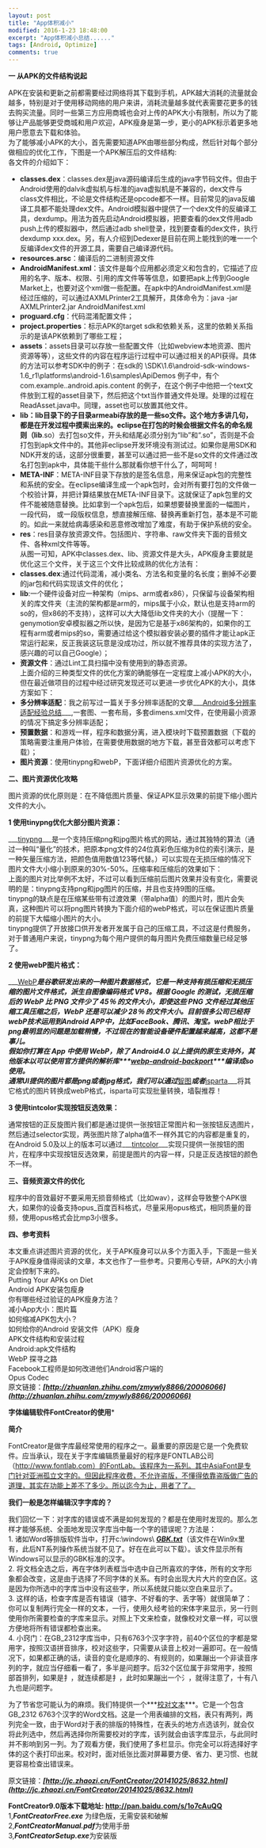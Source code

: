 ```yaml
---
layout: post
title: "App体积减小"
modified: 2016-1-23 18:48:00
excerpt: "App体积减小总结......"
tags: [Android, Optimize]
comments: true
---
```

**一 从APK的文件结构说起**

APK在安装和更新之前都需要经过网络将其下载到手机，APK越大消耗的流量就会越多，特别是对于使用移动网络的用户来讲，消耗流量越多就代表需要花更多的钱去购买流量。同时一些第三方应用商城也会对上传的APK大小有限制，所以为了能够让产品能够更受商城和用户欢迎，APK瘦身是第一步，更小的APK标示着更多地用户愿意去下载和体验。  
为了能够减小APK的大小，首先需要知道APK由哪些部分构成，然后针对每个部分做相应的优化工作，下图是一个APK解压后的文件结构:  
各文件的介绍如下： 
 
* **classes.dex**：classes.dex是java源码编译后生成的java字节码文件。但由于Android使用的dalvik虚拟机与标准的java虚拟机是不兼容的，dex文件与class文件相比，不论是文件结构还是opcode都不一样。目前常见的java反编译工具都不能处理dex文件。Android模拟器中提供了一个dex文件的反编译工具，dexdump。用法为首先启动Android模拟器，把要查看的dex文件用adb push上传的模拟器中，然后通过adb shell登录，找到要查看的dex文件，执行dexdump xxx.dex。另，有人介绍到Dedexer是目前在网上能找到的唯一一个反编译dex文件的开源工具，需要自己编译源代码。  
* **resources.arsc**：编译后的二进制资源文件  
* **AndroidManifest.xml**：该文件是每个应用都必须定义和包含的，它描述了应用的名字、版本、权限、引用的库文件等等信息，如要把apk上传到Google Market上，也要对这个xml做一些配置。在apk中的AndroidManifest.xml是经过压缩的，可以通过AXMLPrinter2工具解开，具体命令为：java -jar AXMLPrinter2.jar AndroidManifest.xml  
* **proguard.cfg**：代码混淆配置文件；  
* **project.properties**：标示APK的target sdk和依赖关系，这里的依赖关系指示的是该APK依赖到了哪些工程；  
* **assets**：assets目录可以存放一些配置文件（比如webview本地资源、图片资源等等），这些文件的内容在程序运行过程中可以通过相关的API获得。具体的方法可以参考SDK中的例子：在sdk的 \SDK\1.6\android-sdk-windows-1.6_r1\platforms\android-1.6\samples\ApiDemos 例子中，有个com.example..android.apis.content 的例子，在这个例子中他把一个text文件放到工程的asset目录下，然后把这个txt当作普通文件处理。处理的过程在ReadAsset.java中。同理，asset也可以放置其他文件。  
* **lib：lib目录下的子目录armeabi存放的是一些so文件。这个地方多讲几句，都是在开发过程中摸索出来的。eclipse在打包的时候会根据文件名的命名规则（lib**.so）去打包so文件，开头和结尾必须分别为“lib”和“.so”，否则是不会打包到apk文件中的。其他非eclipse开发环境没有测试过。如果你是用SDK和NDK开发的话，这部分很重要，甚至可以通过把一些不是so文件的文件通过改名打包到apk中，具体能干些什么那就看你想干什么了，呵呵呵！  
* **META-INF**：META-INF目录下存放的是签名信息，用来保证apk包的完整性和系统的安全。在eclipse编译生成一个apk包时，会对所有要打包的文件做一个校验计算，并把计算结果放在META-INF目录下。这就保证了apk包里的文件不能被随意替换。比如拿到一个apk包后，如果想要替换里面的一幅图片，一段代码， 或一段版权信息，想直接解压缩、替换再重新打包，基本是不可能的。如此一来就给病毒感染和恶意修改增加了难度，有助于保护系统的安全。  
* **res**：res目录存放资源文件。包括图片、字符串、raw文件夹下面的音频文件、各种xml文件等等。  
从图一可知，APK中classes.dex、lib、资源文件是大头，APK瘦身主要就是优化这三个文件，关于这三个文件比较成熟的优化方法有：  
* **classes.dex**:通过代码混淆，减小类名、方法名和变量的名长度；删掉不必要的jar包和代码实现该文件的优化；  
* **lib**:一个硬件设备对应一种架构（mips、arm或者x86），只保留与设备架构相关的库文件夹（主流的架构都是arm的，mips属于小众，默认也是支持arm的so的，但x86的不支持），这样可以大大降低lib文件夹的大小（提醒一下：genymotion安卓模拟器之所以快，是因为它是基于x86架构的，如果你的工程有arm或者mips的so，需要通过给这个模拟器安装必要的插件才能让apk正常运行起来，反正我装这玩意是没成功过，所以就不推荐具体的实现方法了，感兴趣的可以自己Google）；  
* **资源文件**：通过Lint工具扫描中没有使用到的静态资源。  
上面介绍的三种类型文件的优化方案的确能够在一定程度上减小APK的大小，但在最近做项目的过程中经过研究发现还可以更进一步优化APK的大小，具体方案如下：  
* **多分辨率适配**：我之前写过一篇关于多分辨率适配的文章___[Android多分辨率适配经验总结](http://zmywly8866.github.io/2015/03/04/android-multi-resolution-adaptation.html)___,一套图、一套布局，多套dimens.xml文件，在使用最小资源的情况下搞定多分辨率适配；  
* **预置数据**：和游戏一样，程序和数据分离，进入模块时下载预置数据（下载的策略需要注重用户体验，在需要使用数据的地方下载，甚至音效都可以考虑下载）；  
* **图片资源**：使用tinypng和webP，下面详细介绍图片资源优化的方案。  


**二、图片资源优化攻略**

图片资源的优化原则是：在不降低图片质量、保证APK显示效果的前提下缩小图片文件的大小。

**1 使用tinypng优化大部分图片资源：**

___[tinypng](https://tinypng.com/)___是一个支持压缩png和jpg图片格式的网站，通过其独特的算法（通过一种叫“量化”的技术，把原本png文件的24位真彩色压缩为8位的索引演示，是一种矢量压缩方法，把颜色值用数值123等代替。）可以实现在无损压缩的情况下图片文件大小缩小到原来的30%-50%。压缩率和压缩后的效果如下：  
上面的图片对比举例不太好，不过可以看到压缩前后图片效果并没有变化，需要说明的是：tinypng支持png和jpg图片的压缩，并且也支持9图的压缩。  
tinypng的缺点是在压缩某些带有过渡效果（带alpha值）的图片时，图片会失真，这种图片可以将png图片转换为下面介绍的webP格式，可以在保证图片质量的前提下大幅缩小图片的大小。  
tinypng提供了开放接口供开发者开发属于自己的压缩工具，不过这是付费服务，对于普通用户来说，tinypng为每个用户提供的每月图片免费压缩数量已经足够了。  
  
**2 使用webP图片格式：**

___[WebP](https://developers.google.com/speed/webp/)___是谷歌研发出来的一种图片数据格式，它是一种支持有损压缩和无损压缩的图片文件格式，派生自图像编码格式 VP8。根据 Google 的测试，无损压缩后的 WebP 比 PNG 文件少了 45％ 的文件大小，即使这些 PNG 文件经过其他压缩工具压缩之后，WebP 还是可以减少 28％ 的文件大小。目前很多公司已经将webP技术运用到Android APP中，比如FaceBook、腾讯、淘宝。webP相比于png最明显的问题是加载稍慢，不过现在的智能设备硬件配置越来越高，这都不是事儿。  
假如你打算在 App 中使用 WebP，除了 Android4.0 以上提供的原生支持外，其他版本以可以使用官方提供的解析库***[webp-android-backport](https://github.com/alexey-pelykh/webp-android-backport)***编译成so使用。    
通常UI提供的图片都是png或者jpg格式，我们可以通过___[智图](http://zhitu.isux.us/)___或者___[isparta](http://isparta.github.io/)___将其它格式的图片转换成webP格式，isparta可实现批量转换，墙裂推荐！

**3 使用tintcolor实现按钮反选效果：**

通常按钮的正反旋图片我们都是通过提供一张按钮正常图片和一张按钮反选图片，然后通过selector实现，两张图片除了alpha值不一样外其它的内容都是重复的，在Android 5.0及以上的版本可以通过___[tintcolor](http://stackoverflow.com/questions/11376516/change-drawable-color-programmatically)___实现只提供一张按钮的图片，在程序中实现按钮反选效果，前提是图片的内容一样，只是正反选按钮的颜色不一样。  


**三、音频资源文件的优化**

程序中的音效最好不要采用无损音频格式（比如wav），这样会导致整个APK很大，如果你的设备支持opus_百度百科格式，尽量采用opus格式，相同质量的音频，使用opus格式会比mp3小很多。  

**四、参考资料**

本文重点讲述图片资源的优化，关于APK瘦身可以从多个方面入手，下面是一些关于APK瘦身值得阅读的文章，本文也作了一些参考。只要用心专研，APK的大小肯定会控制下来的。  
Putting Your APKs on Diet  
Android APK安装包瘦身  
你有哪些经过验证的APK瘦身方法？  
减小App大小：图片篇  
如何缩减APK包大小？  
如何给你的Android 安装文件（APK）瘦身   
APK文件结构和安装过程   
Android:apk文件结构   
WebP 探寻之路   
Facebook工程师是如何改进他们Android客户端的   
Opus Codec  
原文链接：***[http://zhuanlan.zhihu.com/zmywly8866/20006066](http://zhuanlan.zhihu.com/zmywly8866/20006066)***



**字体编辑软件FontCreator的使用***  

**简介**  

FontCreator是做字库最经常使用的程序之一。最重要的原因是它是一个免费软件。应当承认，现在关于字库编辑质量最好的程序是FONTLAB公司（http://www.fontlab.com）的FontLab。该程序为一系列。其中AsiaFont是专门针对亚洲孤立文字的。但因此程序收费，不允许盗版，不懂得依靠盗版做广告的道理，其实在功能上差不了多少。所以迄今为止，用者了了。  

**我们一般是怎样编辑汉字字库的？**  

我们回忆一下：对字库的错误或不满是如何发现的？都是在使用时发现的。那么怎样才能够系统、全面地发现汉字库当中每一个字的错误呢？方法是：  
      1. 诸如Word等排版软件当中，打开c:\windows\ ***[GBK.txt](http://www.6763.net/NF%20Bass/GBK.rar)***（该文件在Win9x里有，此后NT系列操作系统当就不见了。好在在此可以下载）。该文件显示所有Windows可以显示的GBK标准的汉字。   
      2. 将文档全选之后，再在字体列表框当中选中自己所喜欢的字体，所有的文字形象都会改变，这是由于选择了不同字体的关系。有时会出现大片大片的空白区。这是因为你所选中的字库当中没有这些字，所以系统就只能以空白来显示了。   
      3. 这样的话，检查字库是否有错误（错字、不好看的字、丢字等）就很简单了：你可以复制两行完全一样的文本，一行，使用久经考验的宋体字来显示，另一行则使用你所需要检查的字库来显示。对照上下文来检查，就像校对文章一样，可以很方便地将所有错误都检查出来。  
      4. 小窍门：在GB_2312字库当中，只有6763个汉字字符，前40个区位的字都是常用字，按照汉语拼音排序，校对这些字，只需要从读音上校对一遍即可。在一般情况下，如果都正确的话，读音的变化是顺序的、有规则的，如果蹦出一个非读音序列的字，就应当仔细看一看了，多半是问题字。后32个区位属于非常用字，按照部首排列，如果是扌，就连续都是扌，此时如果蹦出一个氵，就得注意了，十有八九也是问题字。   
      
为了节省您可能认为的麻烦。我们特提供一个***[校对文本](http://www.6763.net/NF%20Bass/hufcp/collate.doc)***。它是一个包含GB_2312 6763个汉字的Word文档。这是一个用表编排的文档，表只有两列，两列完全一致，由于Word对于表的排版的特殊性，在表头的地方点选该列，就会仅将此列选中，然后再选择你所需要校对的字库，该列就会由该字库显示，与此同时并不影响到另一列。为了观看方便，我们使用了多栏显示。你完全可以将选择好字体的这个表打印出来。校对时，面对纸张比面对屏幕要方便、省力、更习惯、也就更容易检查出错误来。   

原文链接：___[http://jc.zhaozi.cn/FontCreator/20141025/8632.html](http://jc.zhaozi.cn/FontCreator/20141025/8632.html)___

**FontCreator9.0版本下载地址: <http://pan.baidu.com/s/1o7cAuQQ>**    
1,***FontCreatorFree.exe*** 为绿色版，无需安装和破解   
2,***FontCreatorManual.pdf***为使用手册    
3,***FontCreatorSetup.exe***为安装版  